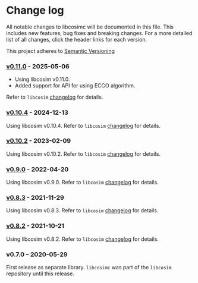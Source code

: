 # Change log
All notable changes to libcosimc will be documented in this file. This includes new features, bug fixes and breaking changes. 
For a more detailed list of all changes, click the header links for each version. 

This project adheres to [Semantic Versioning](https://semver.org/spec/v2.0.0.html)

### [v0.11.0] - 2025-05-06
- Using libcosim v0.11.0. 
- Added support for API for using ECCO algorithm.

Refer to `libcosim` [changelog](https://github.com/open-simulation-platform/libcosim/blob/master/CHANGELOG.md) for details.

### [v0.10.4] - 2024-12-13
Using libcosim v0.10.4. Refer to `libcosim` [changelog](https://github.com/open-simulation-platform/libcosim/blob/master/CHANGELOG.md) for details.

### [v0.10.2] - 2023-02-09
Using libcosim v0.10.2. Refer to `libcosim` [changelog](https://github.com/open-simulation-platform/libcosim/blob/master/CHANGELOG.md) for details.

### [v0.9.0] - 2022-04-20
Using libcosim v0.9.0. Refer to `libcosim` [changelog](https://github.com/open-simulation-platform/libcosim/blob/master/CHANGELOG.md) for details.

### [v0.8.3] - 2021-11-29
Using libcosim v0.8.3. Refer to `libcosim` [changelog](https://github.com/open-simulation-platform/libcosim/blob/master/CHANGELOG.md) for details.

### [v0.8.2] - 2021-10-21
Using libcosim v0.8.2. Refer to `libcosim` [changelog](https://github.com/open-simulation-platform/libcosim/blob/master/CHANGELOG.md) for details.

### v0.7.0 – 2020-05-29
First release as separate library. `libcosimc` was part of the `libcosim` repository until this release.


[v0.8.2]: https://github.com/open-simulation-platform/libcosimc/compare/v0.7.0...v0.8.2
[v0.8.3]: https://github.com/open-simulation-platform/libcosimc/compare/v0.8.2...v0.8.3
[v0.9.0]: https://github.com/open-simulation-platform/libcosimc/compare/v0.8.3...v0.9.0
[v0.10.2]: https://github.com/open-simulation-platform/libcosimc/compare/v0.10.1...v0.10.2
[v0.10.4]: https://github.com/open-simulation-platform/libcosimc/compare/v0.10.2...v0.10.4
[v0.11.0]: https://github.com/open-simulation-platform/libcosimc/compare/v0.10.4...v0.11.0
